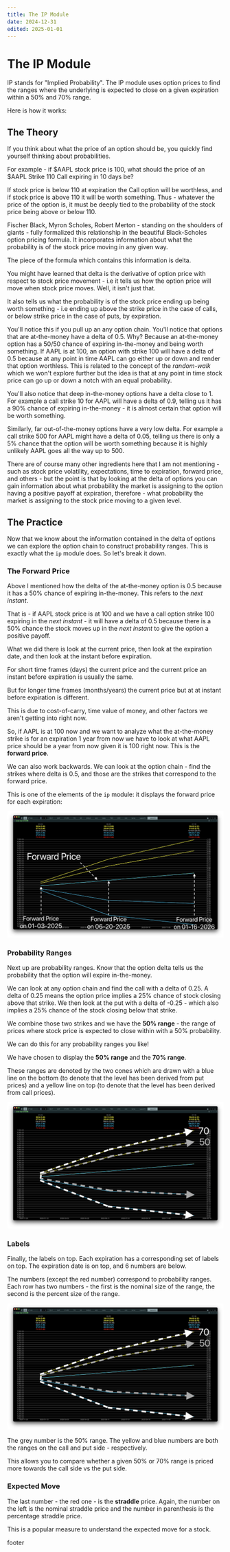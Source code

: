 ```yaml
---
title: The IP Module
date: 2024-12-31
edited: 2025-01-01
---
```


# The IP Module

IP stands for "Implied Probability". The IP module uses option prices to find the ranges where the underlying is expected to close on a given expiration within a 50% and 70% range.

Here is how it works:

## The Theory

If you think about what the price of an option should be, you quickly find yourself thinking about probabilities.

For example - if $AAPL stock price is 100, what should the price of an $AAPL Strike 110 Call expiring in 10 days be?

If stock price is below 110 at expiration the Call option will be worthless, and if stock price is above 110 it will be worth something. Thus - whatever the price of the option is, it must be deeply tied to the probability of the stock price being above or below 110.

Fischer Black, Myron Scholes, Robert Merton - standing on the shoulders of giants - fully formalized this relationship in the beautiful Black-Scholes option pricing formula. It incorporates information about what the probability is of the stock price moving in any given way.

The piece of the formula which contains this information is delta.

You might have learned that delta is the derivative of option price with respect to stock price movement - i.e it tells us how the option price will move when stock price moves. Well, it isn't just that.

It also tells us what the probability is of the stock price ending up being worth something - i.e ending up above the strike price in the case of calls, or below strike price in the case of puts, by expiration.

You'll notice this if you pull up an any option chain. You'll notice that options that are at-the-money have a delta of 0.5. Why? Because an at-the-money option has a 50/50 chance of expiring in-the-money and being worth something. If AAPL is at 100, an option with strike 100 will have a delta of 0.5 because at any point in time AAPL can go either up or down and render that option worthless. This is related to the concept of the *random-walk* which we won't explore further but the idea is that at any point in time stock price can go up or down a notch with an equal probability.

You'll also notice that deep in-the-money options have a delta close to 1. For example a call strike 10 for AAPL will have a delta of 0.9, telling us it has a 90% chance of expiring in-the-money - it is almost certain that option will be worth something.

Similarly, far out-of-the-money options have a very low delta. For example a call strike 500 for AAPL might have a delta of 0.05, telling us there is only a 5% chance that the option will be worth something because it is highly unlikely AAPL goes all the way up to 500.

There are of course many other ingredients here that I am not mentioning - such as stock price volatility, expectations, time to expiration, forward price, and others - but the point is that by looking at the delta of options you can gain information about what probability the market is assigning to the option having a positive payoff at expiration, therefore - what probability the market is assigning to the stock price moving to a given level.

## The Practice

Now that we know about the information contained in the delta of options we can explore the option chain to construct probability ranges. This is exactly what the `ip` module does. So let's break it down.

### The Forward Price

Above I mentioned how the delta of the at-the-money option is 0.5 because it has a 50% chance of expiring in-the-money. This refers to the *next instant*.

That is - if AAPL stock price is at 100 and we have a call option strike 100 expiring in the *next instant* - it will have a delta of 0.5 because there is a 50% chance the stock moves up in the *next instant* to give the option a positive payoff.

What we did there is look at the current price, then look at the expiration date, and then look at the instant before expiration.

For short time frames (days) the current price and the current price an instant before expiration is usually the same.

But for longer time frames (months/years) the current price but at at instant before expiration is different.

This is due to cost-of-carry, time value of money, and other factors we aren't getting into right now.

So, if AAPL is at 100 now and we want to analyze what the at-the-money strike is for an expiration 1 year from now we have to look at what AAPL price should be a year from now given it is 100 right now. This is the **forward price**.

We can also work backwards. We can look at the option chain - find the strikes where delta is 0.5, and those are the strikes that correspond to the forward price.

This is one of the elements of the `ip` module: it displays the forward price for each expiration:

![SPX Forward Price](../assets/img/ip12322024_1_sm.png)


### Probability Ranges

Next up are probability ranges. Know that the option delta tells us the probability that the option will expire in-the-money.

We can look at any option chain and find the call with a delta of 0.25. A delta of 0.25 means the option price implies a 25% chance of stock closing above that strike. We then look at the put with a delta of -0.25 - which also implies a 25% chance of the stock closing below that strike.

We combine those two strikes and we have the **50% range** - the range of prices where stock price is expected to close within with a 50% probability.

We can do this for any probability ranges you like!

We have chosen to display the **50% range** and the **70% range**.

These ranges are denoted by the two cones which are drawn with a blue line on the bottom (to denote that the level has been derived from put prices) and a yellow line on top (to denote that the level has been derived from call prices).

![SPX Probability Ranges](../assets/img/ip12322024_1_sm2.png)

### Labels

Finally, the labels on top. Each expiration has a corresponding set of labels on top. The expiration date is on top, and 6 numbers are below.

The numbers (except the red number) correspond to probability ranges. Each row has two numbers - the first is the nominal size of the range, the second is the percent size of the range.

![IP Module Labels](../assets/img/ip12322024_1_sm2.png)

The grey number is the 50% range. The yellow and blue numbers are both the ranges on the call and put side - respectively.

This allows you to compare whether a given 50% or 70% range is priced more towards the call side vs the put side.

### Expected Move

The last number - the red one - is the **straddle** price. Again, the number on the left is the nominal straddle price and the number in parenthesis is the percentage straddle price.

This is a popular measure to understand the expected move for a stock.



































footer
